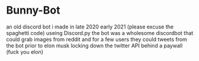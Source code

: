 # Bunny-Bot
an old discord bot i made in late 2020 early 2021 (please excuse the spaghetti code) 
useing Discord.py
the bot was a wholesome discordbot that could grab images from reddit and for a few users they could tweets from the bot prior to elon musk locking down the twitter API behind a paywall (fuck you elon)
